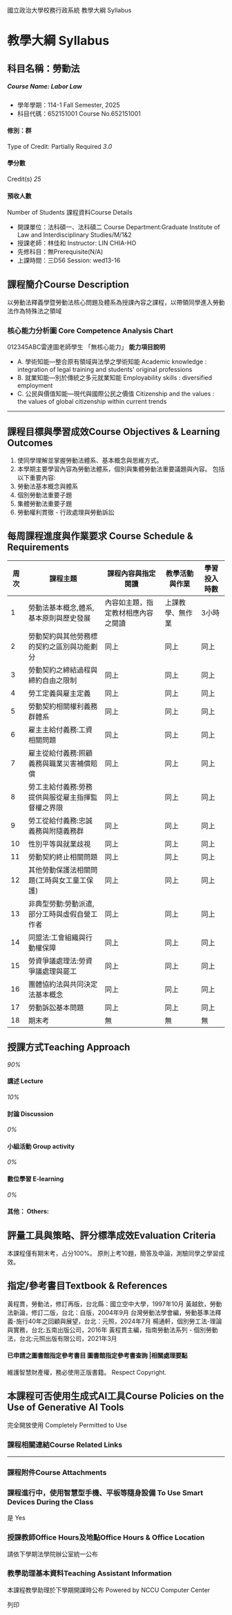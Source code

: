 國立政治大學校務行政系統 教學大綱 Syllabus
# 教學大綱 Syllabus
##  科目名稱：勞動法
#####  Course Name: Labor Law
  * 學年學期：114-1 Fall Semester, 2025 
  * 科目代碼：652151001 Course No.652151001


#### 修別：群
Type of Credit: Partially Required 
_3.0_
#### 學分數
Credit(s)
_25_
#### 預收人數
Number of Students
課程資料Course Details
  * 開課單位：法科碩一、法科碩二 Course Department:Graduate Institute of Law and Interdisciplinary Studies/M/1&2 
  * 授課老師：林佳和 Instructor: LIN CHIA-HO 
  * 先修科目：無Prerequisite(N/A)
  * 上課時間：三D56 Session: wed13-16


##  課程簡介Course Description
以勞動法釋義學暨勞動法核心問題及體系為授課內容之課程，以帶領同學進入勞動法作為特殊法之領域
###  核心能力分析圖 Core Competence Analysis Chart
012345ABC雷達圖老師學生
「無核心能力」 
**能力項目說明**
  * A. 學術知能—整合原有領域與法學之學術知能 Academic knowledge : integration of legal training and students' original professions
  * B. 就業知能—別於傳統之多元就業知能 Employability skills : diversified employment
  * C. 公民與價值知能—現代與國際公民之價值 Citizenship and the values : the values of global citizenship within current trends


* * *
##  課程目標與學習成效Course Objectives & Learning Outcomes 
1. 使同學理解並掌握勞動法體系、基本概念與思維方式。
2. 本學期主要學習內容為勞動法體系，個別與集體勞動法重要議題與內容。
包括以下重要內容:
1. 勞動法基本概念與體系
2. 個別勞動法重要子題
3. 集體勞動法重要子題
4. 勞動權利貫徹 - 行政處理與勞動訴訟
##  每周課程進度與作業要求 Course Schedule & Requirements
周次 |  課程主題 |  課程內容與指定閱讀 |  教學活動與作業 |  學習投入時數  
---|---|---|---|---  
1 |  勞動法基本概念,體系,基本原則與歷史發展 |  內容如主題，指定教材相應內容之閱讀 |  上課教學、無作業 |  3小時  
2 |  勞動契約與其他勞務標的契約之區別與功能劃分 |  同上 |  同上 |  同上  
3 |  勞動契約之締結過程與締約自由之限制 |  同上 |  同上 |  同上  
4 |  勞工定義與雇主定義 |  同上 |  同上 |  同上  
5 |  勞動契約相關權利義務群體系 |  同上 |  同上 |  同上  
6 |  雇主主給付義務:工資相關問題 |  同上 |  同上 |  同上  
7 |  雇主從給付義務:照顧義務與職業災害補償賠償 |  同上 |  同上 |  同上  
8 |  勞工主給付義務:勞務提供與服從雇主指揮監督權之界限 |  同上 |  同上 |  同上  
9 |  勞工從給付義務:忠誠義務與附隨義務群 |  同上 |  同上 |  同上  
10 |  性別平等與就業歧視 |  同上 |  同上 |  同上  
11 |  勞動契約終止相關問題 |  同上 |  同上 |  同上  
12 |  其他勞動保護法相關問題(工時與女工童工保護) |  同上 |  同上 |  同上  
13 |  非典型勞動:勞動派遣,部分工時與虛假自營工作者 |  同上 |  同上 |  同上  
14 |  同盟法:工會組織與行動權保障 |  同上 |  同上 |  同上  
15 |  勞資爭議處理法:勞資爭議處理與罷工 |  同上 |  同上 |  同上  
16 |  團體協約法與共同決定法基本概念 |  同上 |  同上 |  同上  
17 |  勞動訴訟基本問題 |  同上 |  同上 |  同上  
18 |  期末考 |  無 |  無 |  無  
##  授課方式Teaching Approach
_90%_
####  講述 Lecture
_10%_
####  討論 Discussion
_0%_
####  小組活動 Group activity
_0%_
####  數位學習 E-learning
_0%_
####  其他： Others:
##  評量工具與策略、評分標準成效Evaluation Criteria
本課程僅有期末考，占分100%。
原則上考10題，簡答及申論，測驗同學之學習成效。
##  指定/參考書目Textbook & References
黃程貫，勞動法，修訂再版，台北縣：國立空中大學，1997年10月
黃越欽，勞動法新論，修訂二版，台北：自版，2004年9月
台灣勞動法學會編，勞動基準法釋義-施行40年之回顧與展望，台北：元照，2024年7月
楊通軒，個別勞工法-理論與實務，台北:五南出版公司，2016年
黃程貫主編，指南勞動法系列 - 個別勞動法，台北:元照出版有限公司，2021年3月
####  已申請之圖書館指定參考書目  圖書館指定參考書查詢 |相關處理要點
維護智慧財產權，務必使用正版書籍。 Respect Copyright.
##  本課程可否使用生成式AI工具Course Policies on the Use of Generative AI Tools
完全開放使用 Completely Permitted to Use
###  課程相關連結Course Related Links
* * *
###  課程附件Course Attachments
###  課程進行中，使用智慧型手機、平板等隨身設備 To Use Smart Devices During the Class
是  Yes
###  授課教師Office Hours及地點Office Hours & Office Location
請依下學期法學院辦公室統一公布
###  教學助理基本資料Teaching Assistant Information
本課程教學助理於下學期開課時公布
Powered by NCCU Computer Center
  
列印

